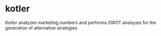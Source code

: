 # kotler
Kotler analyzes marketing numbers and performs SWOT analsysis for the generation of alternative strategies

